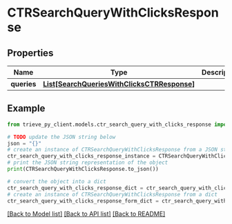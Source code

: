 # CTRSearchQueryWithClicksResponse


## Properties

Name | Type | Description | Notes
------------ | ------------- | ------------- | -------------
**queries** | [**List[SearchQueriesWithClicksCTRResponse]**](SearchQueriesWithClicksCTRResponse.md) |  | 

## Example

```python
from trieve_py_client.models.ctr_search_query_with_clicks_response import CTRSearchQueryWithClicksResponse

# TODO update the JSON string below
json = "{}"
# create an instance of CTRSearchQueryWithClicksResponse from a JSON string
ctr_search_query_with_clicks_response_instance = CTRSearchQueryWithClicksResponse.from_json(json)
# print the JSON string representation of the object
print(CTRSearchQueryWithClicksResponse.to_json())

# convert the object into a dict
ctr_search_query_with_clicks_response_dict = ctr_search_query_with_clicks_response_instance.to_dict()
# create an instance of CTRSearchQueryWithClicksResponse from a dict
ctr_search_query_with_clicks_response_form_dict = ctr_search_query_with_clicks_response.from_dict(ctr_search_query_with_clicks_response_dict)
```
[[Back to Model list]](../README.md#documentation-for-models) [[Back to API list]](../README.md#documentation-for-api-endpoints) [[Back to README]](../README.md)


